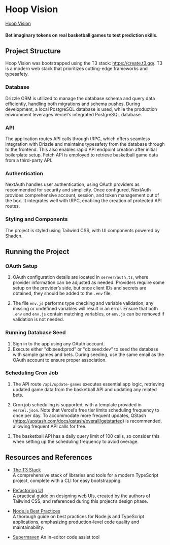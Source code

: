 # Hoop Vision

[Hoop Vision](https://hoop-vision.vercel.app/)

#### Bet imaginary tokens on real basketball games to test prediction skills.

## Project Structure

Hoop Vision was bootstrapped using the T3 stack: https://create.t3.gg/. T3 is a modern web stack that prioritizes cutting-edge frameworks and typesafety.

### Database

Drizzle ORM is utilized to manage the database schema and query data efficiently, handling both migrations and schema pushes. During development, a local PostgreSQL database is used, while the production environment leverages Vercel's integrated PostgreSQL database.

### API

The application routes API calls through tRPC, which offers seamless integration with Drizzle and maintains typesafety from the database through to the frontend. This also enables rapid API endpoint creation after initial boilerplate setup. Fetch API is employed to retrieve basketball game data from a third-party API.

### Authentication

NextAuth handles user authentication, using OAuth providers as recommended for security and simplicity. Once configured, NextAuth provides comprehensive account, session, and token management out of the box. It integrates well with tRPC, enabling the creation of protected API routes.

### Styling and Components

The project is styled using Tailwind CSS, with UI components powered by Shadcn.

## Running the Project

### OAuth Setup

1. OAuth configuration details are located in `server/auth.ts`, where provider information can be adjusted as needed. Providers require some setup on the provider’s side, but once client IDs and secrets are obtained, they should be added to the `.env` file.

2. The file `env.js` performs type checking and variable validation; any missing or undefined variables will result in an error. Ensure that both `.env` and `env.js` contain matching variables, or `env.js` can be removed if validation is not needed.

### Running Database Seed

1. Sign in to the app using any OAuth account.
2. Execute either "db:seed:prod" or "db:seed:dev" to seed the database with sample games and bets. During seeding, use the same email as the OAuth account to ensure proper association.

### Scheduling Cron Job

1. The API route `/api/update-games` executes essential app logic, retrieving updated game data from the basketball API and updating any related bets.

2. Cron job scheduling is supported, with a template provided in `vercel.json`. Note that Vercel’s free tier limits scheduling frequency to once per day. To accommodate more frequent updates, QStash (https://upstash.com/docs/qstash/overall/getstarted) is recommended, allowing frequent API calls for free.

3. The basketball API has a daily query limit of 100 calls, so consider this when setting up the scheduling frequency to avoid overage.

## Resources and References

- [The T3 Stack](https://create.t3.gg/en/introduction)  
  A comprehensive stack of libraries and tools for a modern TypeScript project, complete with a CLI for easy bootstrapping.

- [Refactoring UI](https://www.refactoringui.com/)  
  A practical guide on designing web UIs, created by the authors of Tailwind CSS, and referenced during this project’s design phase.

- [Node.js Best Practices](https://github.com/goldbergyoni/nodebestpractices)  
  A thorough guide on best practices for Node.js and TypeScript applications, emphasizing production-level code quality and maintainability.

- [Supermaven](https://supermaven.com/)
  An in-editor code assist tool
